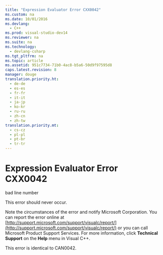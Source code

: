 ```yaml
---
title: "Expression Evaluator Error CXX0042"
ms.custom: na
ms.date: 10/01/2016
ms.devlang: 
  - C++
ms.prod: visual-studio-dev14
ms.reviewer: na
ms.suite: na
ms.technology: 
  - devlang-csharp
ms.tgt_pltfrm: na
ms.topic: article
ms.assetid: 951c7734-71b0-4ac8-b5a6-50d9f97595d8
caps.latest.revision: 8
manager: douge
translation.priority.ht: 
  - de-de
  - es-es
  - fr-fr
  - it-it
  - ja-jp
  - ko-kr
  - ru-ru
  - zh-cn
  - zh-tw
translation.priority.mt: 
  - cs-cz
  - pl-pl
  - pt-br
  - tr-tr
---
```

# Expression Evaluator Error CXX0042
bad line number  
  
 This error should never occur.  
  
 Note the circumstances of the error and notify Microsoft Corporation. You can report the error online at [http://support.microsoft.com/support/visualc/report/](http://support.microsoft.com/support/visualc/report/) or you can call Microsoft Product Support Services. For more information, click **Technical Support** on the **Help** menu in Visual C++.  
  
 This error is identical to CAN0042.